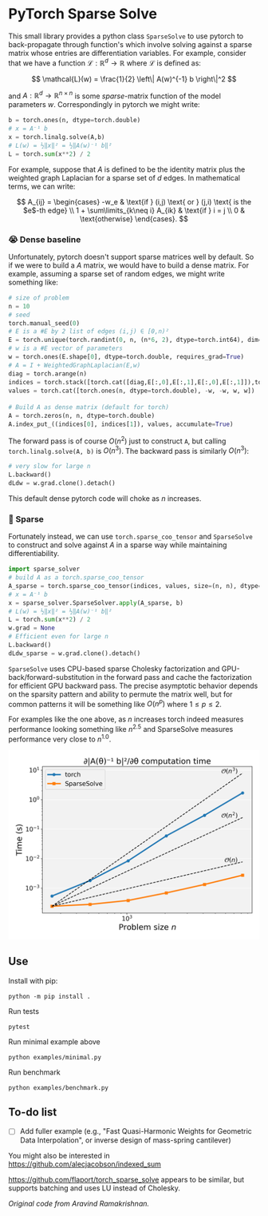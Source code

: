 # PyTorch Sparse Solve

This small library provides a python class `SparseSolve` to use pytorch to
back-propagate through function's which involve solving against a sparse matrix
whose entries are differentiation variables. For example, consider that we have
a function $\mathcal{L} : \mathbb{R}^d \rightarrow \mathbb{R}$ where $\mathcal{L}$ is defined as:

$$
\mathcal{L}(w) = \frac{1}{2} \left\| A(w)^{-1} b \right\|^2
$$

and $A: \mathbb{R}^d \rightarrow \mathbb{R}^{n \times n}$ is some
*sparse*-matrix function of the model parameters $w$.
Correspondingly in pytorch we might write:

```python
b = torch.ones(n, dtype=torch.double)
# x = A⁻¹ b
x = torch.linalg.solve(A,b)
# L(w) = ½‖x‖² = ½‖A(w)⁻¹ b‖²
L = torch.sum(x**2) / 2
```

For example, suppose that $A$ is defined to be the identity matrix plus the weighted graph
Laplacian for a sparse set of $d$ edges. In mathematical terms, we can write:

$$
A_{ij} = \begin{cases}
-w_e & \text{if } (i,j) \text{ or } (j,i) \text{ is the $e$-th edge} \\
1 + \sum\limits_{k\neq i} A_{ik} & \text{if } i = j \\
0 & \text{otherwise}
\end{cases}.
$$

### 😭 Dense baseline

Unfortunately, pytorch doesn't support sparse matrices well by default. So if we
were to build a $A$ matrix, we would have to build a dense matrix. For example,
assuming a sparse set of random edges, we might write something like:

```python
# size of problem
n = 10
# seed
torch.manual_seed(0)
# E is a #E by 2 list of edges (i,j) ∈ [0,n)²
E = torch.unique(torch.randint(0, n, (n*6, 2), dtype=torch.int64), dim=0)
# w is a #E vector of parameters
w = torch.ones(E.shape[0], dtype=torch.double, requires_grad=True)
# A = I + WeightedGraphLaplacian(E,w)
diag = torch.arange(n)
indices = torch.stack([torch.cat([diag,E[:,0],E[:,1],E[:,0],E[:,1]]),torch.cat([diag,E[:,1],E[:,0],E[:,0],E[:,1]])])
values = torch.cat([torch.ones(n, dtype=torch.double), -w, -w, w, w])

# Build A as dense matrix (default for torch)
A = torch.zeros(n, n, dtype=torch.double)
A.index_put_((indices[0], indices[1]), values, accumulate=True)
```

The forward pass is of course $O(n^2)$ just to construct `A`, but calling
`torch.linalg.solve(A, b)` is $O(n^3)$. The backward pass is similarly $O(n^3)$:

```python
# very slow for large n
L.backward()
dLdw = w.grad.clone().detach()
```

This default dense pytorch code will choke as $n$ increases. 

### 🚀 Sparse 

Fortunately instead, we can use `torch.sparse_coo_tensor` and `SparseSolve` to
construct and solve against $A$ in a sparse way while maintaining
differentiability. 

```python
import sparse_solver
# build A as a torch.sparse_coo_tensor 
A_sparse = torch.sparse_coo_tensor(indices, values, size=(n, n), dtype=torch.double).coalesce()
# x = A⁻¹ b
x = sparse_solver.SparseSolver.apply(A_sparse, b)
# L(w) = ½‖x‖² = ½‖A(w)⁻¹ b‖²
L = torch.sum(x**2) / 2
w.grad = None
# Efficient even for large n
L.backward()
dLdw_sparse = w.grad.clone().detach()
```

`SparseSolve` uses CPU-based sparse Cholesky factorization and GPU-back/forward-substitution in the forward pass and cache the factorization for efficient GPU backward pass. The precise asymptotic behavior depends on the sparsity pattern and ability to permute the matrix well, but for common patterns it will be something like $O(n^p)$ where $1\leq p \leq 2$.

For examples like the one above, as $n$ increases torch indeed measures performance looking something like $n^{2.5}$
and SparseSolve measures performance very close to $n^{1.0}$.

![](benchmark.png)

## Use

Install with pip:

    python -m pip install . 

Run tests

    pytest

Run minimal example above

    python examples/minimal.py

Run benchmark

    python examples/benchmark.py


## To-do list

 - [ ] Add fuller example (e.g., "Fast Quasi-Harmonic Weights for Geometric Data Interpolation", or inverse design of mass-spring cantilever)

You might also be interested in https://github.com/alecjacobson/indexed_sum

https://github.com/flaport/torch_sparse_solve appears to be similar, but supports batching and uses LU instead of Cholesky.

_Original code from Aravind Ramakrishnan._
